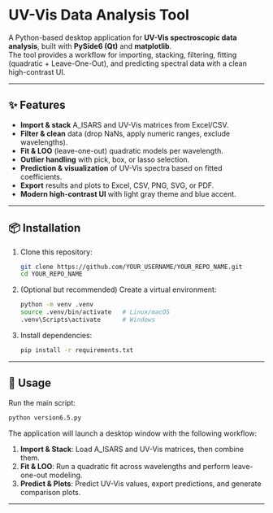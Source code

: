 # UV-Vis Data Analysis Tool

A Python-based desktop application for **UV-Vis spectroscopic data analysis**, built with **PySide6 (Qt)** and **matplotlib**.  
The tool provides a workflow for importing, stacking, filtering, fitting (quadratic + Leave-One-Out), and predicting spectral data with a clean high-contrast UI.

---

## ✨ Features
- **Import & stack** A_ISARS and UV-Vis matrices from Excel/CSV.  
- **Filter & clean** data (drop NaNs, apply numeric ranges, exclude wavelengths).  
- **Fit & LOO** (leave-one-out) quadratic models per wavelength.  
- **Outlier handling** with pick, box, or lasso selection.  
- **Prediction & visualization** of UV-Vis spectra based on fitted coefficients.  
- **Export** results and plots to Excel, CSV, PNG, SVG, or PDF.  
- **Modern high-contrast UI** with light gray theme and blue accent.  

---

## 📦 Installation

1. Clone this repository:
   ```bash
   git clone https://github.com/YOUR_USERNAME/YOUR_REPO_NAME.git
   cd YOUR_REPO_NAME
   ```

2. (Optional but recommended) Create a virtual environment:
   ```bash
   python -m venv .venv
   source .venv/bin/activate   # Linux/macOS
   .venv\Scripts\activate      # Windows
   ```

3. Install dependencies:
   ```bash
   pip install -r requirements.txt
   ```

---

## 🚀 Usage

Run the main script:

```bash
python version6.5.py
```

The application will launch a desktop window with the following workflow:

1. **Import & Stack**: Load A_ISARS and UV-Vis matrices, then combine them.  
2. **Fit & LOO**: Run a quadratic fit across wavelengths and perform leave-one-out modeling.  
3. **Predict & Plots**: Predict UV-Vis values, export predictions, and generate comparison plots.  

---


